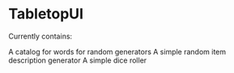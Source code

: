 # TabletopUI

Currently contains:

A catalog for words for random generators
A simple random item description generator
A simple dice roller
